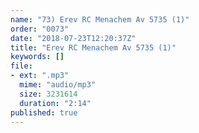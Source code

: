 ```yaml
---
name: "73) Erev RC Menachem Av 5735 (1)"
order: "0073"
date: "2018-07-23T12:20:37Z"
title: "Erev RC Menachem Av 5735 (1)"
keywords: []
file:
- ext: ".mp3"
  mime: "audio/mp3"
  size: 3231614
  duration: "2:14"
published: true
---
```

